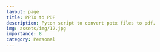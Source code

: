 ```yaml
---
layout: page
title: PPTX to PDF
description: Pyton script to convert pptx files to pdf.
img: assets/img/12.jpg
importance: 8
category: Personal
---
```

